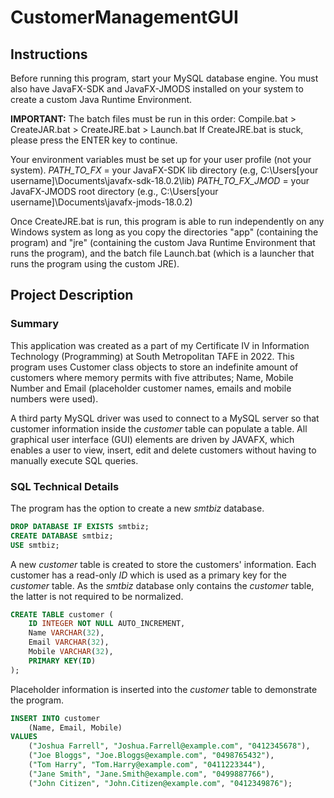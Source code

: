 # CustomerManagementGUI

## Instructions
Before running this program, start your MySQL database engine. You must also have JavaFX-SDK and JavaFX-JMODS installed on your system to create a custom Java Runtime Environment.

**IMPORTANT:** The batch files must be run in this order: Compile.bat > CreateJAR.bat > CreateJRE.bat > Launch.bat
If CreateJRE.bat is stuck, please press the ENTER key to continue.

Your environment variables must be set up for your user profile (not your system).
*PATH_TO_FX* = your JavaFX-SDK lib directory (e.g, C:\Users\[your username]\Documents\javafx-sdk-18.0.2\lib)
*PATH_TO_FX_JMOD* = your JavaFX-JMODS root directory (e.g., C:\Users\[your username]\Documents\javafx-jmods-18.0.2)

Once CreateJRE.bat is run, this program is able to run independently on any Windows system as long as you copy the directories "app" (containing the program) and "jre" (containing the custom Java Runtime Environment that runs the program), and the batch file Launch.bat (which is a launcher that runs the program using the custom JRE).

## Project Description
### Summary
This application was created as a part of my Certificate IV in Information Technology (Programming) at South Metropolitan TAFE in 2022. This program uses Customer class objects to store an indefinite amount of customers where memory permits with five attributes; Name, Mobile Number and Email (placeholder customer names, emails and mobile numbers were used).

A third party MySQL driver was used to connect to a MySQL server so that customer information inside the *customer* table can populate a table. All graphical user interface (GUI) elements are driven by JAVAFX, which enables a user to view, insert, edit and delete customers without having to manually execute SQL queries.

### SQL Technical Details
The program has the option to create a new *smtbiz* database.
```SQL
DROP DATABASE IF EXISTS smtbiz;
CREATE DATABASE smtbiz;
USE smtbiz;
```

A new *customer* table is created to store the customers' information. Each customer has a read-only *ID* which is used as a primary key for the *customer* table. As the *smtbiz* database only contains the *customer* table, the latter is not required to be normalized.
```SQL
CREATE TABLE customer (
	ID INTEGER NOT NULL AUTO_INCREMENT,
	Name VARCHAR(32),
	Email VARCHAR(32),
	Mobile VARCHAR(32),
	PRIMARY KEY(ID)
);
```

Placeholder information is inserted into the *customer* table to demonstrate the program.
```SQL
INSERT INTO customer
	(Name, Email, Mobile)
VALUES
	("Joshua Farrell", "Joshua.Farrell@example.com", "0412345678"),
	("Joe Bloggs", "Joe.Bloggs@example.com", "0498765432"),
	("Tom Harry", "Tom.Harry@example.com", "0411223344"),
	("Jane Smith", "Jane.Smith@example.com", "0499887766"),
	("John Citizen", "John.Citizen@example.com", "0412349876");
```
